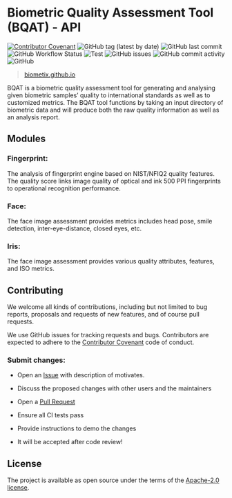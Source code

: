Biometric Quality Assessment Tool (BQAT) - API
==============================================

[![Contributor Covenant](https://img.shields.io/badge/Contributor%20Covenant-2.1-4baaaa.svg)](code_of_conduct.md)
<img alt="GitHub tag (latest by date)" src="https://img.shields.io/github/v/tag/biometix/bqat-api">
<img alt="GitHub last commit" src="https://img.shields.io/github/last-commit/biometix/bqat-api">
<img alt="GitHub Workflow Status" src="https://img.shields.io/github/actions/workflow/status/biometix/bqat-api/github-actions.yml">
<img alt="Test" src="https://img.shields.io/badge/test-all-green">
<img alt="GitHub issues" src="https://img.shields.io/github/issues-raw/biometix/bqat-api">
<img alt="GitHub commit activity" src="https://img.shields.io/github/commit-activity/m/biometix/bqat-api">
<img alt="GitHub" src="https://img.shields.io/github/license/biometix/bqat-api">

> [biometix.github.io](https://biometix.github.io/)

BQAT is a biometric quality assessment tool for generating and analysing given biometric samples’ quality to international standards as well as to customized metrics. The BQAT tool functions by taking an input directory of biometric data and will produce both the raw quality information as well as an analysis report.

## __Modules__

### Fingerprint:

The analysis of fingerprint engine based on NIST/NFIQ2 quality features. The quality score links image quality of optical and ink 500 PPI fingerprints to operational recognition performance.

### Face:

The face image assessment provides metrics includes head pose, smile detection, inter-eye-distance, closed eyes, etc.

### Iris:

The face image assessment provides various quality attributes, features, and ISO metrics.


## __Contributing__

We welcome all kinds of contributions, including but not limited to bug reports, proposals and requests of new features, and of course pull requests.

We use GitHub issues for tracking requests and bugs. Contributors are expected to adhere to the [Contributor Covenant](http://contributor-covenant.org) code of conduct.

### Submit changes:

- Open an [Issue](https://github.com/Biometix/bqat-api/issues) with description of motivates.

- Discuss the proposed changes with other users and the maintainers

- Open a [Pull Request](https://github.com/Biometix/bqat-api/pulls)

- Ensure all CI tests pass

- Provide instructions to demo the changes

- It will be accepted after code review!

## __License__

The project is available as open source under the terms of the [Apache-2.0 license](https://www.apache.org/licenses/LICENSE-2.0.html).
